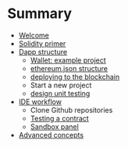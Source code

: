 # Summary

* [Welcome](README.md)
* [Solidity primer](solidity_primer.md)
* [Dapp structure](dapp_structure.md)
   * [Wallet: example project](wallet__an_example_project.md)
   * [ethereum.json structure](ethereumjson_structure.md)
   * [deploying to the blockchain](deploying_to_the_blockchain.md)
   * Start a new project
   * [design unit testing](design_unit_testing.md)
* [IDE workflow](ide_workflow.md)
   * Clone Github repositories
   * [Testing a contract](sandbox_features.md)
   * [Sandbox panel](sandbox_panel.md)
* [Advanced concepts](advanced_concepts.md)

